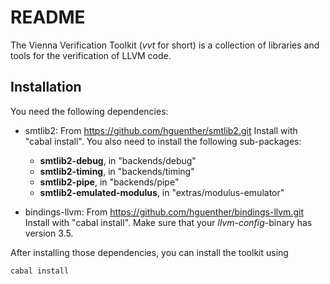 README
======

The Vienna Verification Toolkit (*vvt* for short) is a collection of
libraries and tools for the verification of LLVM code.

Installation
------------

You need the following dependencies:

* smtlib2: From https://github.com/hguenther/smtlib2.git
  Install with "cabal install".
  You also need to install the following sub-packages:
  * **smtlib2-debug**, in "backends/debug"
  * **smtlib2-timing**, in "backends/timing"
  * **smtlib2-pipe**, in "backends/pipe"
  * **smtlib2-emulated-modulus**, in "extras/modulus-emulator"
    
* bindings-llvm: From https://github.com/hguenther/bindings-llvm.git
  Install with "cabal install".
  Make sure that your *llvm-config*-binary has version 3.5.

After installing those dependencies, you can install the toolkit using

	cabal install
